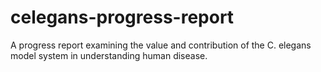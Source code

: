 # celegans-progress-report

A progress report examining the value and contribution of the C. elegans model system in understanding human disease.
